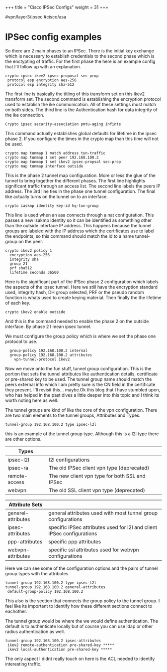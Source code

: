 +++
title = "Cisco IPSec Configs"
weight = 31
+++

#vpn/layer3/ipsec #cisco/asa 
# IPSec config examples

So there are 2 main phases to an IPSec. There is the initial key exchange which is necessary to establish credentials to the second phase which is the enctypting of traffic. For the first phase the here is an example config that I'll follow up with an explanation.

```cisco
crypto ipsec ikev2 ipsec-proposal sec-prop
 protocol esp encryption aes-256
 protocol esp integrity sha-512
```

The first line is basically the titling of this transform set on this ikev2 transform set. The second command is establishing the encryption protocol used to establish the ike communication. All of these settings must match on both sides. The third line is the Authentication hash for data integrity of the ike connection. 

```cisco 
Crypto ipsec security-association pmtu-aging infinte
```
 
This command actually establishes global defaults for lifetime in the ipsec phase 2. If you configure the times in the crypto map than this time will not be used. 
 
```cisco 
crypto map tunmap 1 match address tun-traffic
crypto map tunmap 1 set peer 192.168.100.2
crypto map tunmap 1 set ikev2 ipsec-propsal sec-prop
crypto map tunmap interface outside
```

This is the phase 2 tunnel map configuration. More or less the glue of the tunnel to bring together the different phases. The first line highlights significant traffic through an access list. The second line labels the peers IP address. The 3rd line ties in the phase one tunnel configuration. The final like actually turns on the tunnel on to an interface. 
 
 ```cisco
crypto iaskmp identity key-id hq-tun-group
```

This line is used when an asa connects through a nat configuration. This passes a new isakmp identity so it can be identified as something other than the outside interface IP address. This happens because the tunnel groups are labeled with the IP address which the certificates use to label the endpoints, so this command should match the id to a name tunnel-group on the peer.

```cisco
crypto ikev2 policy 1
  encryption aes-256
  integrity sha
  group 21
  prf sha512
  lifetime seconds 36500
```
  
Here is the significant part of the IPSec phase 2 configuration which labels the aspects of the ipsec tunnel. Here we still have the encryption standard used, integrity hash, DH group selected, PRF or the pseudo random function is whats used to create keying material. Then finally the the lifetime of each key.

```cisco
crypto ikev2 enable outside
```

And this is the command needed to enable the phase 2 on the outside interface. By phase 2 I mean ipsec tunnel.
  
We must configure the group policy which is where we set the phase one protocol to use.

```cisco
  group-policy 192.168.100.2 internal
  group-policy 192.168.100.2 attributes
  	vpn-tunnel-protocol ikev2
```

Now we move onto the fun stuff, tunnel group configuration. This is the portion that sets the tunnel attributes like authentication details, certificate or pre-shared key to be used. The tunnel group name should match the peers external info which I am pretty sure is the CN field in the certificate they present. I'll revisit this... maybe.Ok this blog that I have stumbled upon, who has helped in the past dives a little deeper into this topic and I think its worth noting here as well. 
  
The tunnel groups are kind of like the core of the vpn configuration. There are two main elements to the tunnel groups, Attributes and Types. 

```cisco
tunnel-group 192.168.100.2 type ipsec-l2l
```

this is an example of the tunnel group type. Although this is a l2l type there are other options. 
  
  
  | Types         |                                                |
  | ------------- | ---------------------------------------------- |
  | ipsec-l2l     | l2l configurations                             |
  | ipsec-ra      | The old IPSec client vpn type (deprecated)     |
  | remote-access | The new client vpn type for both SSL and IPSec |
  | webvpn        | The old SSL client vpn type (deprecated)       |

 
 | Attribute Sets     |                                                                        |
 | ------------------ | ---------------------------------------------------------------------- |
 | generel-attributes | general attributes used with most tunnel group configurations          |
 | ipsec-attributes   | specific IPSec attributes used for l2l and client IPSec configurations |
 | ppp-attributes     | specific ppp attributes                                                |
 | webvpn-attributes  | specific ssl attributes used for webvpn configurations                 |


Here we can see some of the configuration options and the pairs of tunnel group types with the attributes.  

```cisco
tunnel-group 192.168.100.2 type ipsec-l2l
tunnel-group 192.168.100.2 general-attributes
 default-group-policy 192.168.100.2
```

This also is the section that connects the group policy to the tunnel group. I feel like its important to identify how these different sections connect to eachother.

The tunnel group would be where the we would define authentication. The default is to authenticate locally but of course you can use ldap or other radius authentication as well.

```cisco
tunnel-group 192.168.100.2 ipsec-attributes
 ikev2 remote-authentication pre-shared-key *****
 ikev2 local-authentication pre-shared-key *****
```


The only aspect I didnt really touch on here is the ACL needed to identify interesting traffic. 




